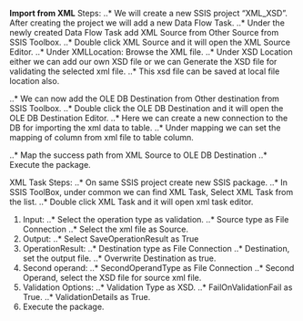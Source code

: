 **Import from XML**
Steps:
..* We will create a new SSIS project “XML_XSD”. After creating the project we will add a new Data Flow Task. 
..* Under the newly created Data Flow Task add XML Source from Other Source from SSIS Toolbox.
..* Double click XML Source and it will open the XML Source Editor.
..* Under XMLLocation: Browse the XML file.
..* Under XSD Location either we can add our own XSD file or we can Generate the XSD file for validating the selected xml file.
..* This xsd file can be saved at local file location also.

..* We can now add the OLE DB Destination from Other destination from SSIS Toolbox.
..* Double click the OLE DB Destination and it will open the OLE DB Destination Editor.
..* Here we can create a new connection to the DB for importing the xml data to table.
..* Under mapping we can set the mapping of column from xml file to table column.

..* Map the success path from XML Source to OLE DB Destination 
..* Execute the package.

XML Task
Steps:
..* On same SSIS project create new SSIS package.
..* In SSIS ToolBox, under common we can find XML Task, Select XML Task from the list.
..* Double click XML Task and it will open xml task editor.
1. Input: 
..* Select the operation type as validation.
..* Source type as File Connection
..* Select the xml file as Source.
2. Output:
..* Select SaveOperationResult as True
3. OperationResult:
..* Destination type as File Connection
..* Destination, set the output file.
..* Overwrite Destination as true.
4. Second operand:
..* SecondOperandType as File Connection
..* Second Operand, select the XSD file for source xml file.
5. Validation Options:
..* Validation Type as XSD.
..* FailOnValidationFail as True.
..* ValidationDetails as True.
6. Execute the package.


